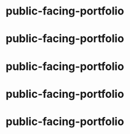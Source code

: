# public-facing-portfolio
# public-facing-portfolio
# public-facing-portfolio
# public-facing-portfolio
# public-facing-portfolio
